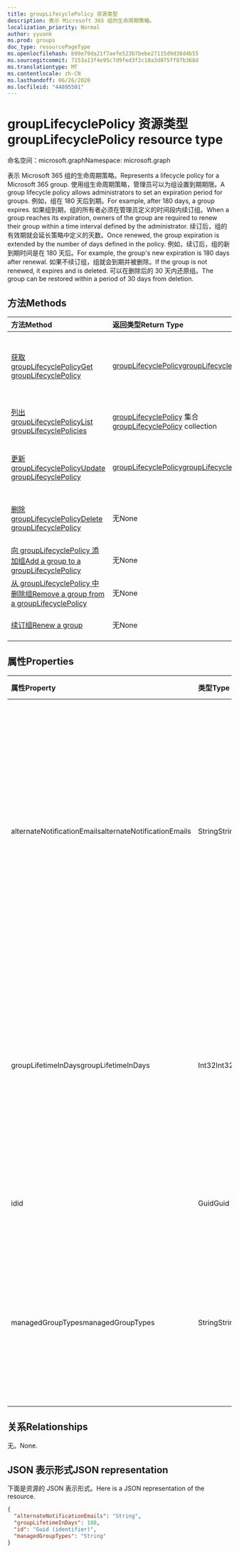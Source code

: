 ```yaml
---
title: groupLifecyclePolicy 资源类型
description: 表示 Microsoft 365 组的生命周期策略。
localization_priority: Normal
author: yyuank
ms.prod: groups
doc_type: resourcePageType
ms.openlocfilehash: b99e79da21f7aefe523b7bebe27115d9d38d4b55
ms.sourcegitcommit: 7153a13f4e95c7d9fed3f2c10a3d075ff87b368d
ms.translationtype: MT
ms.contentlocale: zh-CN
ms.lasthandoff: 06/26/2020
ms.locfileid: "44895501"
---
```

# <a name="grouplifecyclepolicy-resource-type"></a><span data-ttu-id="e3e76-103">groupLifecyclePolicy 资源类型</span><span class="sxs-lookup"><span data-stu-id="e3e76-103">groupLifecyclePolicy resource type</span></span>

<span data-ttu-id="e3e76-104">命名空间：microsoft.graph</span><span class="sxs-lookup"><span data-stu-id="e3e76-104">Namespace: microsoft.graph</span></span>

<span data-ttu-id="e3e76-105">表示 Microsoft 365 组的生命周期策略。</span><span class="sxs-lookup"><span data-stu-id="e3e76-105">Represents a lifecycle policy for a Microsoft 365 group.</span></span> <span data-ttu-id="e3e76-106">使用组生命周期策略，管理员可以为组设置到期期限。</span><span class="sxs-lookup"><span data-stu-id="e3e76-106">A group lifecycle policy allows administrators to set an expiration period for groups.</span></span> <span data-ttu-id="e3e76-107">例如，组在 180 天后到期。</span><span class="sxs-lookup"><span data-stu-id="e3e76-107">For example, after 180 days, a group expires.</span></span> <span data-ttu-id="e3e76-108">如果组到期，组的所有者必须在管理员定义的时间段内续订组。</span><span class="sxs-lookup"><span data-stu-id="e3e76-108">When a group reaches its expiration, owners of the group are required to renew their group within a time interval defined by the administrator.</span></span> <span data-ttu-id="e3e76-109">续订后，组的有效期就会延长策略中定义的天数。</span><span class="sxs-lookup"><span data-stu-id="e3e76-109">Once renewed, the group expiration is extended by the number of days defined in the policy.</span></span> <span data-ttu-id="e3e76-110">例如，续订后，组的新到期时间是在 180 天后。</span><span class="sxs-lookup"><span data-stu-id="e3e76-110">For example, the group's new expiration is 180 days after renewal.</span></span> <span data-ttu-id="e3e76-111">如果不续订组，组就会到期并被删除。</span><span class="sxs-lookup"><span data-stu-id="e3e76-111">If the group is not renewed, it expires and is deleted.</span></span> <span data-ttu-id="e3e76-112">可以在删除后的 30 天内还原组。</span><span class="sxs-lookup"><span data-stu-id="e3e76-112">The group can be restored within a period of 30 days from deletion.</span></span>

## <a name="methods"></a><span data-ttu-id="e3e76-113">方法</span><span class="sxs-lookup"><span data-stu-id="e3e76-113">Methods</span></span>

| <span data-ttu-id="e3e76-114">方法</span><span class="sxs-lookup"><span data-stu-id="e3e76-114">Method</span></span> | <span data-ttu-id="e3e76-115">返回类型</span><span class="sxs-lookup"><span data-stu-id="e3e76-115">Return Type</span></span> | <span data-ttu-id="e3e76-116">说明</span><span class="sxs-lookup"><span data-stu-id="e3e76-116">Description</span></span> |
|:---------------|:--------|:----------|
|[<span data-ttu-id="e3e76-117">获取 groupLifecyclePolicy</span><span class="sxs-lookup"><span data-stu-id="e3e76-117">Get groupLifecyclePolicy</span></span>](../api/grouplifecyclepolicy-get.md) | [<span data-ttu-id="e3e76-118">groupLifecyclePolicy</span><span class="sxs-lookup"><span data-stu-id="e3e76-118">groupLifecyclePolicy</span></span>](grouplifecyclepolicy.md) |<span data-ttu-id="e3e76-119">读取 groupLifecyclePolicy 对象的属性和关系。</span><span class="sxs-lookup"><span data-stu-id="e3e76-119">Read properties and relationships of a groupLifecyclePolicy object.</span></span>|
|[<span data-ttu-id="e3e76-120">列出 groupLifecyclePolicy</span><span class="sxs-lookup"><span data-stu-id="e3e76-120">List groupLifecyclePolicies</span></span>](../api/grouplifecyclepolicy-list.md) | <span data-ttu-id="e3e76-121">[groupLifecyclePolicy](grouplifecyclepolicy.md) 集合</span><span class="sxs-lookup"><span data-stu-id="e3e76-121">[groupLifecyclePolicy](grouplifecyclepolicy.md) collection</span></span> | <span data-ttu-id="e3e76-122">列出所有 groupLifecyclePolicy。</span><span class="sxs-lookup"><span data-stu-id="e3e76-122">List all the groupLifecyclePolicies.</span></span> |
|[<span data-ttu-id="e3e76-123">更新 groupLifecyclePolicy</span><span class="sxs-lookup"><span data-stu-id="e3e76-123">Update groupLifecyclePolicy</span></span>](../api/grouplifecyclepolicy-update.md) | [<span data-ttu-id="e3e76-124">groupLifecyclePolicy</span><span class="sxs-lookup"><span data-stu-id="e3e76-124">groupLifecyclePolicy</span></span>](grouplifecyclepolicy.md) | <span data-ttu-id="e3e76-125">更新 groupLifecyclePolicy 对象。</span><span class="sxs-lookup"><span data-stu-id="e3e76-125">Update a groupLifecyclePolicy object.</span></span> |
|[<span data-ttu-id="e3e76-126">删除 groupLifecyclePolicy</span><span class="sxs-lookup"><span data-stu-id="e3e76-126">Delete groupLifecyclePolicy</span></span>](../api/grouplifecyclepolicy-delete.md) | <span data-ttu-id="e3e76-127">无</span><span class="sxs-lookup"><span data-stu-id="e3e76-127">None</span></span> | <span data-ttu-id="e3e76-128">删除 groupLifecyclePolicy 对象。</span><span class="sxs-lookup"><span data-stu-id="e3e76-128">Delete a groupLifecyclePolicy object.</span></span> |
|[<span data-ttu-id="e3e76-129">向 groupLifecyclePolicy 添加组</span><span class="sxs-lookup"><span data-stu-id="e3e76-129">Add a group to a groupLifecyclePolicy</span></span>](../api/grouplifecyclepolicy-addgroup.md)|<span data-ttu-id="e3e76-130">无</span><span class="sxs-lookup"><span data-stu-id="e3e76-130">None</span></span>| <span data-ttu-id="e3e76-131">向生命周期策略添加组</span><span class="sxs-lookup"><span data-stu-id="e3e76-131">Add a group to a lifecycle policy</span></span> |
|[<span data-ttu-id="e3e76-132">从 groupLifecyclePolicy 中删除组</span><span class="sxs-lookup"><span data-stu-id="e3e76-132">Remove a group from a groupLifecyclePolicy</span></span>](../api/grouplifecyclepolicy-removegroup.md)|<span data-ttu-id="e3e76-133">无</span><span class="sxs-lookup"><span data-stu-id="e3e76-133">None</span></span>| <span data-ttu-id="e3e76-134">从生命周期策略中删除组</span><span class="sxs-lookup"><span data-stu-id="e3e76-134">Remove a group to a lifecycle policy.</span></span> |
|[<span data-ttu-id="e3e76-135">续订组</span><span class="sxs-lookup"><span data-stu-id="e3e76-135">Renew a group</span></span>](../api/grouplifecyclepolicy-renewgroup.md)|<span data-ttu-id="e3e76-136">无</span><span class="sxs-lookup"><span data-stu-id="e3e76-136">None</span></span>| <span data-ttu-id="e3e76-137">续订组的到期日期。</span><span class="sxs-lookup"><span data-stu-id="e3e76-137">Renew a group's expiration date.</span></span> |

## <a name="properties"></a><span data-ttu-id="e3e76-138">属性</span><span class="sxs-lookup"><span data-stu-id="e3e76-138">Properties</span></span>

| <span data-ttu-id="e3e76-139">属性</span><span class="sxs-lookup"><span data-stu-id="e3e76-139">Property</span></span> | <span data-ttu-id="e3e76-140">类型</span><span class="sxs-lookup"><span data-stu-id="e3e76-140">Type</span></span> | <span data-ttu-id="e3e76-141">说明</span><span class="sxs-lookup"><span data-stu-id="e3e76-141">Description</span></span> |
|:---------------|:--------|:----------|
|<span data-ttu-id="e3e76-142">alternateNotificationEmails</span><span class="sxs-lookup"><span data-stu-id="e3e76-142">alternateNotificationEmails</span></span>|<span data-ttu-id="e3e76-143">String</span><span class="sxs-lookup"><span data-stu-id="e3e76-143">String</span></span>| <span data-ttu-id="e3e76-144">针对没有所有者的组向其发送通知的电子邮件地址列表。</span><span class="sxs-lookup"><span data-stu-id="e3e76-144">List of email address to send notifications for groups without owners.</span></span> <span data-ttu-id="e3e76-145">可以用分号隔开电子邮件地址，从而定义多个电子邮件地址。</span><span class="sxs-lookup"><span data-stu-id="e3e76-145">Multiple email address can be defined by separating email address with a semicolon.</span></span> |
|<span data-ttu-id="e3e76-146">groupLifetimeInDays</span><span class="sxs-lookup"><span data-stu-id="e3e76-146">groupLifetimeInDays</span></span>|<span data-ttu-id="e3e76-147">Int32</span><span class="sxs-lookup"><span data-stu-id="e3e76-147">Int32</span></span>| <span data-ttu-id="e3e76-148">还剩多少天组就到期且需要续订。</span><span class="sxs-lookup"><span data-stu-id="e3e76-148">Number of days before a group expires and needs to be renewed.</span></span> <span data-ttu-id="e3e76-149">续订后，组的有效期就会延长定义的天数。</span><span class="sxs-lookup"><span data-stu-id="e3e76-149">Once renewed, the group expiration is extended by the number of days defined.</span></span> |
|<span data-ttu-id="e3e76-150">id</span><span class="sxs-lookup"><span data-stu-id="e3e76-150">id</span></span>|<span data-ttu-id="e3e76-151">Guid</span><span class="sxs-lookup"><span data-stu-id="e3e76-151">Guid</span></span>| <span data-ttu-id="e3e76-152">策略的唯一标识符。</span><span class="sxs-lookup"><span data-stu-id="e3e76-152">A unique identifier for a policy.</span></span> <span data-ttu-id="e3e76-153">只读。</span><span class="sxs-lookup"><span data-stu-id="e3e76-153">Read-only.</span></span>|
|<span data-ttu-id="e3e76-154">managedGroupTypes</span><span class="sxs-lookup"><span data-stu-id="e3e76-154">managedGroupTypes</span></span>|<span data-ttu-id="e3e76-155">String</span><span class="sxs-lookup"><span data-stu-id="e3e76-155">String</span></span>| <span data-ttu-id="e3e76-156">到期策略适用的组类型。</span><span class="sxs-lookup"><span data-stu-id="e3e76-156">The group type for which the expiration policy applies.</span></span> <span data-ttu-id="e3e76-157">可取值为 **All**、**Selected** 或 **None**。</span><span class="sxs-lookup"><span data-stu-id="e3e76-157">Possible values are **All**, **Selected** or **None**.</span></span> |

## <a name="relationships"></a><span data-ttu-id="e3e76-158">关系</span><span class="sxs-lookup"><span data-stu-id="e3e76-158">Relationships</span></span>

<span data-ttu-id="e3e76-159">无。</span><span class="sxs-lookup"><span data-stu-id="e3e76-159">None.</span></span>

## <a name="json-representation"></a><span data-ttu-id="e3e76-160">JSON 表示形式</span><span class="sxs-lookup"><span data-stu-id="e3e76-160">JSON representation</span></span>

<span data-ttu-id="e3e76-161">下面是资源的 JSON 表示形式。</span><span class="sxs-lookup"><span data-stu-id="e3e76-161">Here is a JSON representation of the resource.</span></span>

<!-- {
  "blockType": "resource",
  "optionalProperties": [

  ],
  "@odata.type": "microsoft.graph.groupLifecyclePolicy"
}-->

```json
{
  "alternateNotificationEmails": "String",
  "groupLifetimeInDays": 180,
  "id": "Guid (identifier)",
  "managedGroupTypes": "String"
}

```

<!-- uuid: 8fcb5dbc-d5aa-4681-8e31-b001d5168d79
2015-10-25 14:57:30 UTC -->
<!-- {
  "type": "#page.annotation",
  "description": "groupLifecyclePolicy resource",
  "keywords": "",
  "section": "documentation",
  "tocPath": ""
}-->
